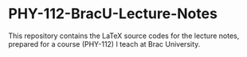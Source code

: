 # PHY-112-BracU-Lecture-Notes
This repository contains the LaTeX source codes for the lecture notes, prepared for a course (PHY-112) I teach at Brac University.

